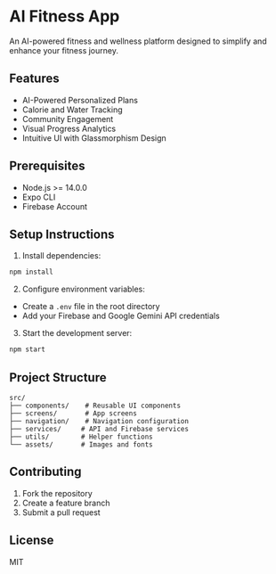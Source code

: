# AI Fitness App

An AI-powered fitness and wellness platform designed to simplify and enhance your fitness journey.

## Features

- AI-Powered Personalized Plans
- Calorie and Water Tracking
- Community Engagement
- Visual Progress Analytics
- Intuitive UI with Glassmorphism Design

## Prerequisites

- Node.js >= 14.0.0
- Expo CLI
- Firebase Account

## Setup Instructions

1. Install dependencies:
```bash
npm install
```

2. Configure environment variables:
- Create a `.env` file in the root directory
- Add your Firebase and Google Gemini API credentials

3. Start the development server:
```bash
npm start
```

## Project Structure

```
src/
├── components/    # Reusable UI components
├── screens/       # App screens
├── navigation/    # Navigation configuration
├── services/     # API and Firebase services
├── utils/        # Helper functions
└── assets/       # Images and fonts
```

## Contributing

1. Fork the repository
2. Create a feature branch
3. Submit a pull request

## License

MIT
